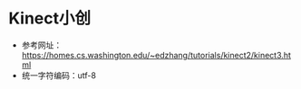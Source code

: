 # Kinect小创
* 参考网址：https://homes.cs.washington.edu/~edzhang/tutorials/kinect2/kinect3.html
* 统一字符编码：utf-8
